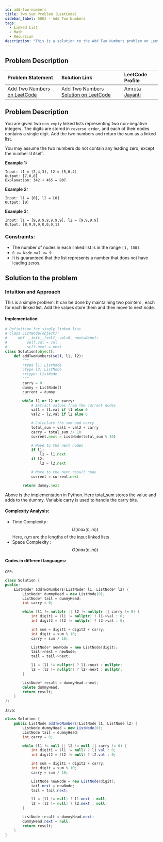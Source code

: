 ```yaml
---
id: add-two-numbers
title: Two Sum Problem (LeetCode)
sidebar_label: 0002 - Add Two Numbers
tags:
  - Linked List
  - Math
  - Recursion
description: "This is a solution to the Add Two Numbers problem on LeetCode."
---
```

## Problem Description

| Problem Statement                                             | Solution Link                                                                                                                                                             | LeetCode Profile                                    |
| :------------------------------------------------------------ | :------------------------------------------------------------------------------------------------------------------------------------------------------------------------ | :-------------------------------------------------- |
| [Add Two Numbers on LeetCode](https://leetcode.com/problems/add-two-numbers/) | [Add Two Numbers Solution on LeetCode](https://leetcode.com/problems/add-two-numbers/solutions/5234194/solution/) | [Amruta Jayanti](https://leetcode.com/u/user7669cY/)|


## Problem Description

You are given two `non-empty` linked lists representing two non-negative integers. The digits are stored in `reverse order`, and each of their nodes contains a single digit. Add the two numbers and return the sum as a linked list.

You may assume the two numbers do not contain any leading zero, except the number 0 itself.

 

**Example 1:**

```plaintext
Input: l1 = [2,4,3], l2 = [5,6,4]
Output: [7,0,8]
Explanation: 342 + 465 = 807.
```

**Example 2:**

```plaintext
Input: l1 = [0], l2 = [0]
Output: [0]
```

**Example 3:**

```plaintext
Input: l1 = [9,9,9,9,9,9,9], l2 = [9,9,9,9]
Output: [8,9,9,9,0,0,0,1]
``` 

### Constraints:

- The number of nodes in each linked list is in the range `[1, 100]`.
- `0 <= Node.val <= 9`
- It is guaranteed that the list represents a number that does not have leading zeros.


## Solution to the problem

### Intuition and Approach
This is a simple problem. It can be done by maintaining two pointers , each for each linked list. Add the values store them and then move to next node.

#### Implementation
```python
# Definition for singly-linked list.
# class ListNode(object):
#     def __init__(self, val=0, next=None):
#         self.val = val
#         self.next = next
class Solution(object):
    def addTwoNumbers(self, l1, l2):
        """
        :type l1: ListNode
        :type l2: ListNode
        :rtype: ListNode
        """
        carry = 0
        dummy = ListNode()
        current = dummy

        while l1 or l2 or carry:
            # Extract values from the current nodes
            val1 = l1.val if l1 else 0
            val2 = l2.val if l2 else 0

            # Calculate the sum and carry
            total_sum = val1 + val2 + carry
            carry = total_sum // 10
            current.next = ListNode(total_sum % 10)

            # Move to the next nodes
            if l1:
                l1 = l1.next
            if l2:
                l2 = l2.next

            # Move to the next result node
            current = current.next

        return dummy.next
```
Above is the implementation in Python. Here total_sum stores the value and adds to the dummy. Variable carry is used to handle the carry bits.

#### Complexity Analysis:
- Time Complexity : $$O(max(n,m))$$ Here, n,m are the lengths of the input linked lists
- Space Complexity : $$O(max(n,m))$$

#### Codes in different languages:
`CPP`:
```cpp
class Solution {
public:
    ListNode* addTwoNumbers(ListNode* l1, ListNode* l2) {
        ListNode* dummyHead = new ListNode(0);
        ListNode* tail = dummyHead;
        int carry = 0;

        while (l1 != nullptr || l2 != nullptr || carry != 0) {
            int digit1 = (l1 != nullptr) ? l1->val : 0;
            int digit2 = (l2 != nullptr) ? l2->val : 0;

            int sum = digit1 + digit2 + carry;
            int digit = sum % 10;
            carry = sum / 10;

            ListNode* newNode = new ListNode(digit);
            tail->next = newNode;
            tail = tail->next;

            l1 = (l1 != nullptr) ? l1->next : nullptr;
            l2 = (l2 != nullptr) ? l2->next : nullptr;
        }

        ListNode* result = dummyHead->next;
        delete dummyHead;
        return result;
    }
};
```

`Java`:
```java
class Solution {
    public ListNode addTwoNumbers(ListNode l1, ListNode l2) {
        ListNode dummyHead = new ListNode(0);
        ListNode tail = dummyHead;
        int carry = 0;

        while (l1 != null || l2 != null || carry != 0) {
            int digit1 = (l1 != null) ? l1.val : 0;
            int digit2 = (l2 != null) ? l2.val : 0;

            int sum = digit1 + digit2 + carry;
            int digit = sum % 10;
            carry = sum / 10;

            ListNode newNode = new ListNode(digit);
            tail.next = newNode;
            tail = tail.next;

            l1 = (l1 != null) ? l1.next : null;
            l2 = (l2 != null) ? l2.next : null;
        }

        ListNode result = dummyHead.next;
        dummyHead.next = null;
        return result;
    }
}
```



